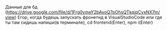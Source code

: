 Данные для бд (https://drive.google.com/file/d/1Frg0vmeY2bAvoQ7pOhsQTkqjqCyxNX7m/view)
Егор, когда будешь запускать фронетнд в VisualStudioCode или где ты там сидишь напиши(в терминале), cd frontend(Enter), npm i(Enter) 
